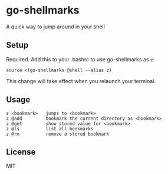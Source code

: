 # go-shellmarks

A quick way to jump around in your shell

## Setup

Required. Add this to your .bashrc to use go-shellmarks as `z`:

```shell
source <(go-shellmarks @shell --alias z)
```

This change will take effect when you relaunch your terminal.

## Usage

```
z <bookmark>   jumps to <bookmark>
z @add         bookmark the current directory as <bookmark>
z @get         show stored value for <bookmark>
z @ls          list all bookmarks
z @rm          remove a stored bookmark
```

## License

MIT
